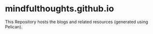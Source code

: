 # mindfulthoughts.github.io
This Repository hosts the blogs and related resources (generated using Pelican).
